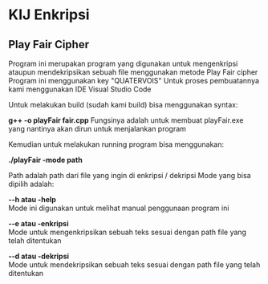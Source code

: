 # KIJ Enkripsi

## Play Fair Cipher
Program ini merupakan program yang digunakan untuk mengenkripsi ataupun mendekripsikan sebuah file menggunakan metode Play Fair cipher
Program ini menggunakan key "QUATERVOIS"
Untuk proses pembuatannya kami menggunakan IDE Visual Studio Code

Untuk melakukan build (sudah kami build) bisa menggunakan syntax:

**g++ -o playFair fair.cpp**
Fungsinya adalah untuk membuat playFair.exe yang nantinya akan dirun untuk menjalankan program

Kemudian untuk melakukan running program bisa menggunakan:

**./playFair -mode path**

Path adalah path dari file yang ingin di enkripsi / dekripsi
Mode yang bisa dipilih adalah:

**--h atau -help**               
  Mode ini digunakan untuk melihat manual penggunaan program ini
  
**--e atau -enkripsi**            
  Mode untuk mengenkripsikan sebuah teks sesuai dengan path file yang telah ditentukan
  
**--d atau -dekripsi**           
  Mode untuk mendekripsikan sebuah teks sesuai dengan path file yang telah ditentukan
